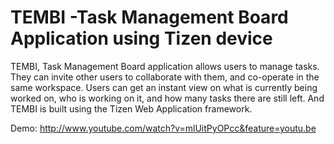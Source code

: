 TEMBI -Task Management Board Application using Tizen device
=============================================================

TEMBI, Task Management Board application allows users to manage tasks. They can invite other users to collaborate with them, and co-operate in the same workspace. Users can get an instant view on what is currently being worked on, who is working on it, and how many tasks there are still left.
And TEMBI is built using the Tizen Web Application framework.

Demo: http://www.youtube.com/watch?v=mlUitPyOPcc&feature=youtu.be
